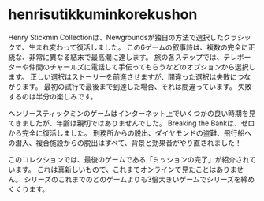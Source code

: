 # henrisutikkuminkorekushon

Henry Stickmin Collectionは、Newgroundsが独自の方法で選択したクラシックで、生まれ変わって復活しました。 この6ゲームの叙事詩は、複数の完全に正統な、非常に異なる結末で最高潮に達します。 旅の各ステップでは、テレポーターや仲間のチャールズに電話して手伝ってもらうなどのオプションから選択します。 正しい選択はストーリーを前進させますが、間違った選択は失敗につながります。 最初の試行で最後まで到達した場合、それは間違っています。 失敗するのは半分の楽しみです。

ヘンリースティックミンのゲームはインターネット上でいくつかの良い時期を見てきましたが、年齢は親切ではありませんでした。 Breaking the Bankは、ゼロから完全に復活しました。 刑務所からの脱出、ダイヤモンドの盗難、飛行船への潜入、複合施設からの脱出はすべて、背景と効果音がやり直されました！

このコレクションでは、最後のゲームである「ミッションの完了」が紹介されています。 これは真新しいもので、これまでオンラインで見たことはありません。 シリーズのこれまでのどのゲームよりも3倍大きいゲームでシリーズを締めくくります。
